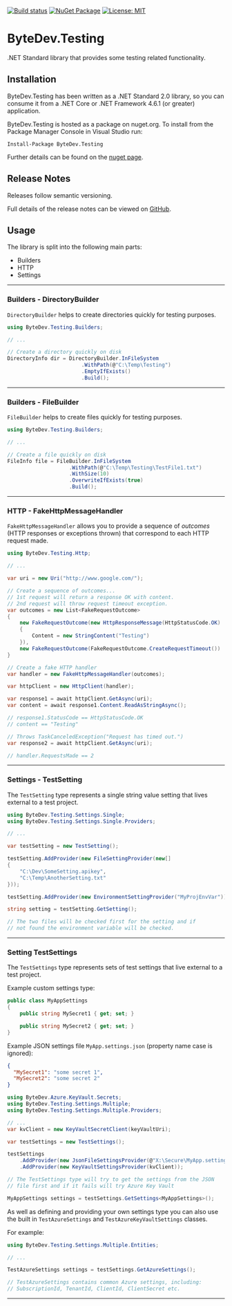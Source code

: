 [![Build status](https://ci.appveyor.com/api/projects/status/github/bytedev/ByteDev.Testing?branch=master&svg=true)](https://ci.appveyor.com/project/bytedev/ByteDev-Testing/branch/master)
[![NuGet Package](https://img.shields.io/nuget/v/ByteDev.Testing.svg)](https://www.nuget.org/packages/ByteDev.Testing)
[![License: MIT](https://img.shields.io/badge/License-MIT-green.svg)](https://github.com/ByteDev/ByteDev.Testing/blob/master/LICENSE)

# ByteDev.Testing

.NET Standard library that provides some testing related functionality.

## Installation

ByteDev.Testing has been written as a .NET Standard 2.0 library, so you can consume it from a .NET Core or .NET Framework 4.6.1 (or greater) application.

ByteDev.Testing is hosted as a package on nuget.org.  To install from the Package Manager Console in Visual Studio run:

`Install-Package ByteDev.Testing`

Further details can be found on the [nuget page](https://www.nuget.org/packages/ByteDev.Testing/).

## Release Notes

Releases follow semantic versioning.

Full details of the release notes can be viewed on [GitHub](https://github.com/ByteDev/ByteDev.Testing/blob/master/docs/RELEASE-NOTES.md).

## Usage

The library is split into the following main parts:
- Builders
- HTTP
- Settings

---

### Builders - DirectoryBuilder

`DirectoryBuilder` helps to create directories quickly for testing purposes.

```csharp
using ByteDev.Testing.Builders;

// ...

// Create a directory quickly on disk
DirectoryInfo dir = DirectoryBuilder.InFileSystem
                        .WithPath(@"C:\Temp\Testing")
                        .EmptyIfExists()
                        .Build();
```

---

### Builders - FileBuilder

`FileBuilder` helps to create files quickly for testing purposes.

```csharp
using ByteDev.Testing.Builders;

// ...

// Create a file quickly on disk
FileInfo file = FileBuilder.InFileSystem
                    .WithPath(@"C:\Temp\Testing\TestFile1.txt")
                    .WithSize(10)
                    .OverwriteIfExists(true)
                    .Build();
```

---

### HTTP - FakeHttpMessageHandler

`FakeHttpMessageHandler` allows you to provide a sequence of *outcomes* (HTTP responses or exceptions thrown) that correspond to each HTTP request made.

```csharp
using ByteDev.Testing.Http;

// ...

var uri = new Uri("http://www.google.com/");

// Create a sequence of outcomes...
// 1st request will return a response OK with content.
// 2nd request will throw request timeout exception.
var outcomes = new List<FakeRequestOutcome>
{
    new FakeRequestOutcome(new HttpResponseMessage(HttpStatusCode.OK)
    {
        Content = new StringContent("Testing")
    }),
    new FakeRequestOutcome(FakeRequestOutcome.CreateRequestTimeout())
}

// Create a fake HTTP handler
var handler = new FakeHttpMessageHandler(outcomes);

var httpClient = new HttpClient(handler);

var response1 = await httpClient.GetAsync(uri);
var content = await response1.Content.ReadAsStringAsync();

// response1.StatusCode == HttpStatusCode.OK
// content == "Testing"

// Throws TaskCanceledException("Request has timed out.")
var response2 = await httpClient.GetAsync(uri);

// handler.RequestsMade == 2
```

---

### Settings - TestSetting

The `TestSetting` type represents a single string value setting that lives external to a test project.

```csharp
using ByteDev.Testing.Settings.Single;
using ByteDev.Testing.Settings.Single.Providers;

// ...

var testSetting = new TestSetting();

testSetting.AddProvider(new FileSettingProvider(new[]
{
    "C:\Dev\SomeSetting.apikey",
    "C:\Temp\AnotherSetting.txt"
}));

testSetting.AddProvider(new EnvironmentSettingProvider("MyProjEnvVar"));

string setting = testSetting.GetSetting();

// The two files will be checked first for the setting and if 
// not found the environment variable will be checked.
```

---

### Setting TestSettings

The `TestSettings` type represents sets of test settings that live external to a test project.

Example custom settings type:

```csharp
public class MyAppSettings
{
    public string MySecret1 { get; set; }

    public string MySecret2 { get; set; }
}
```

Example JSON settings file `MyApp.settings.json` (property name case is ignored):

```json
{
  "MySecret1": "some secret 1",
  "MySecret2": "some secret 2"
}
```

```csharp
using ByteDev.Azure.KeyVault.Secrets;
using ByteDev.Testing.Settings.Multiple;
using ByteDev.Testing.Settings.Multiple.Providers;

// ...
var kvClient = new KeyVaultSecretClient(keyVaultUri);

var testSettings = new TestSettings();

testSettings
    .AddProvider(new JsonFileSettingsProvider(@"X:\Secure\MyApp.settings.json"))
    .AddProvider(new KeyVaultSettingsProvider(kvClient));

// The TestSettings type will try to get the settings from the JSON
// file first and if it fails will try Azure Key Vault

MyAppSettings settings = testSettings.GetSettings<MyAppSettings>();
```

As well as defining and providing your own settings type you can also use the built in `TestAzureSettings` and `TestAzureKeyVaultSettings` classes. 

For example:

```csharp
using ByteDev.Testing.Settings.Multiple.Entities;

// ...

TestAzureSettings settings = testSettings.GetAzureSettings();

// TestAzureSettings contains common Azure settings, including:
// SubscriptionId, TenantId, ClientId, ClientSecret etc.
```

---


